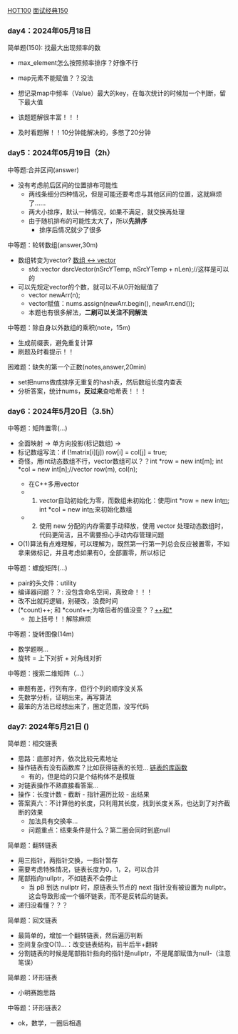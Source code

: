 [HOT100](https://leetcode.cn/studyplan/top-100-liked/)
[面试经典150](https://leetcode.cn/studyplan/top-interview-150/)
### day4：2024年05月18日

简单题(150): 找最大出现频率的数
- max_element怎么按照频率排序？好像不行

- map元素不能赋值？？没法

- 想记录map中频率（Value）最大的key，在每次统计的时候加一个判断，留下最大值

- 该题题解很丰富！！！

- 及时看题解！！10分钟能解决的，多憋了20分钟
### day5：2024年05月19日（2h）
中等题:合并区间(answer)
- 没有考虑前后区间的位置排布可能性
  - 两线条细分四种情况，但是可能还要考虑与其他区间的位置，这就麻烦了......
  - 两大小排序，默认一种情况，如果不满足，就交换再处理
  - 由于随机排布的可能性太大了，所以**先排序**
    - 排序后情况就少了很多

中等题：轮转数组(answer,30m)
- 数组转变为vector? [数组 <-> vector](https://blog.csdn.net/u012719076/article/details/137044042)
  - std::vector<double > dsrcVector(nSrcYTemp, nSrcYTemp + nLen);//这样是可以的
- 可以先规定vector的个数，就可以不从0开始赋值了
  - vector<int> newArr(n);
  - vector赋值：nums.assign(newArr.begin(), newArr.end());
  - 本题也有很多解法，**二刷可以关注不同解法**

中等题：除自身以外数组的乘积(note，15m)
- 生成前缀表，避免重复计算
- 刷题及时看提示！！

困难题：缺失的第一个正数(notes,answer,20min)
- set把nums做成排序无重复的hash表，然后数组长度内查表
- 分析答案，统计nums，**反过来**查哈希表！！！

### day6：2024年5月20日（3.5h）
中等题：矩阵置零(...)
  - 全面映射 -> 单方向投影(标记数组) ->
  - 标记数组写法：if (!matrix[i][j]) row[i] = col[j] = true;
  - 奇怪，用int动态数组不行，vector数组可以？？int *row = new int[m]; int *col = new int[n];//vector<int> row(m), col(n);
    - 在C++多用vector
    - 1. vector自动初始化为零，而数组未初始化：使用int *row = new int[m](); int *col = new int[n]();来初始化数组
    - 2. 使用 new 分配的内存需要手动释放，使用 vector 处理动态数组时，代码更简洁，且不需要担心手动内存管理问题
  - O(1)算法有点难理解，可以理解为，既然第一行第一列总会反应被置零，不如拿来做标记，并且考虑如果有0，全部置零，所以标记

中等题：螺旋矩阵(...)
  - pair的头文件：utility
  - 编译器问题？？: 没包含命名空间，真致命！！！
  - 改不出就捋逻辑，别硬改，浪费时间
  - (*count)++; 和 *count++;为啥后者的值没变？？[++和*](https://blog.csdn.net/weixin_67916525/article/details/132415262)
    - 加上括号！！解除麻烦

中等题：旋转图像(14m)
  - 数学题啊...
  - 旋转 = 上下对折 + 对角线对折

中等题：搜索二维矩阵（...）
  - 审题有差，行列有序，但行个列的顺序没关系
  - 先数学分析，证明出来，再写算法
  - 最笨的方法已经想出来了，圈定范围，没写代码

### day7: 2024年5月21日 ()
简单题：相交链表
  - 思路：底部对齐，依次比较元素地址
  - 操作链表有没有函数库？比如获得链表的长短... [链表的库函数](https://blog.csdn.net/qq_59931372/article/details/124548333)
    - 有的，但是给的只是个结构体不是模版
  - 对链表操作不熟直接看答案...
  - 操作：长度计数 - 截断 - 指针遍历比较 - 出结果
  - 答案真六：不计算他的长度，只利用其长度，找到长度关系，也达到了对齐截断的效果
    - 加法具有交换率...
    - 问题重点：结束条件是什么？第二圈会同时到底null

简单题：翻转链表
  - 用三指针，两指针交换，一指针暂存
  - 需要考虑特殊情况，链表长度为0，1，2，可以合并
  - 尾部指向nullptr，不如链表不会停止
    - 当 pB 到达 nullptr 时，原链表头节点的 next 指针没有被设置为 nullptr。这会导致形成一个循环链表，而不是反转后的链表。
  - 递归没看懂？？？

简单题：回文链表
  - 最简单的，增加一个翻转链表，然后遍历判断
  - 空间复杂度O(1)...：改变链表结构，前半后半+翻转
  - 分割链表的时候是尾部指针指向的指针是nullptr，不是尾部赋值为null-（注意笔误）

简单题：环形链表
  - 小明赛跑思路

中等题：环形链表2
  - ok，数学，一圈后相遇